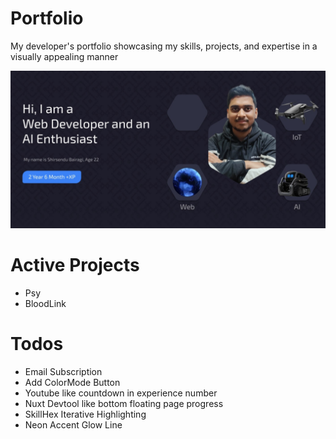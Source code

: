 # Portfolio
My developer's portfolio showcasing my skills, projects, and expertise in a visually appealing manner

![Landing](public/previews/landing.jpg)

# Active Projects
- Psy
- BloodLink

# Todos
- Email Subscription
- Add ColorMode Button
- Youtube like countdown in experience number
- Nuxt Devtool like bottom floating page progress
- SkillHex Iterative Highlighting
- Neon Accent Glow Line